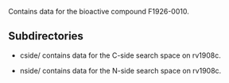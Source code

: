 Contains data for the bioactive compound F1926-0010.

## Subdirectories

- cside/ contains data for the C-side search space on rv1908c.

- nside/ contains data for the N-side search space on rv1908c.

